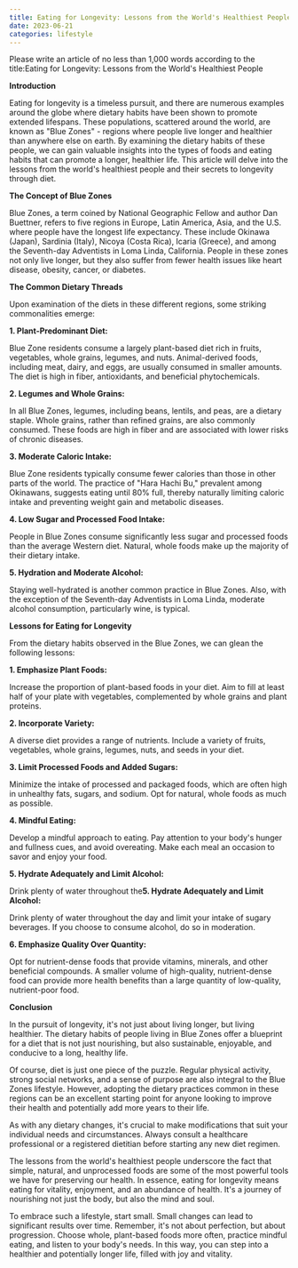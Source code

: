 ```yaml
---
title: Eating for Longevity: Lessons from the World's Healthiest People
date: 2023-06-21
categories: lifestyle
---
```


Please write an article of no less than 1,000 words according to the title:Eating for Longevity: Lessons from the World's Healthiest People

**Introduction**

Eating for longevity is a timeless pursuit, and there are numerous examples around the globe where dietary habits have been shown to promote extended lifespans. These populations, scattered around the world, are known as "Blue Zones" - regions where people live longer and healthier than anywhere else on earth. By examining the dietary habits of these people, we can gain valuable insights into the types of foods and eating habits that can promote a longer, healthier life. This article will delve into the lessons from the world's healthiest people and their secrets to longevity through diet.

**The Concept of Blue Zones**

Blue Zones, a term coined by National Geographic Fellow and author Dan Buettner, refers to five regions in Europe, Latin America, Asia, and the U.S. where people have the longest life expectancy. These include Okinawa (Japan), Sardinia (Italy), Nicoya (Costa Rica), Icaria (Greece), and among the Seventh-day Adventists in Loma Linda, California. People in these zones not only live longer, but they also suffer from fewer health issues like heart disease, obesity, cancer, or diabetes.

**The Common Dietary Threads**

Upon examination of the diets in these different regions, some striking commonalities emerge:

**1. Plant-Predominant Diet:**

Blue Zone residents consume a largely plant-based diet rich in fruits, vegetables, whole grains, legumes, and nuts. Animal-derived foods, including meat, dairy, and eggs, are usually consumed in smaller amounts. The diet is high in fiber, antioxidants, and beneficial phytochemicals.

**2. Legumes and Whole Grains:**

In all Blue Zones, legumes, including beans, lentils, and peas, are a dietary staple. Whole grains, rather than refined grains, are also commonly consumed. These foods are high in fiber and are associated with lower risks of chronic diseases.

**3. Moderate Caloric Intake:**

Blue Zone residents typically consume fewer calories than those in other parts of the world. The practice of "Hara Hachi Bu," prevalent among Okinawans, suggests eating until 80% full, thereby naturally limiting caloric intake and preventing weight gain and metabolic diseases.

**4. Low Sugar and Processed Food Intake:**

People in Blue Zones consume significantly less sugar and processed foods than the average Western diet. Natural, whole foods make up the majority of their dietary intake.

**5. Hydration and Moderate Alcohol:**

Staying well-hydrated is another common practice in Blue Zones. Also, with the exception of the Seventh-day Adventists in Loma Linda, moderate alcohol consumption, particularly wine, is typical.

**Lessons for Eating for Longevity**

From the dietary habits observed in the Blue Zones, we can glean the following lessons:

**1. Emphasize Plant Foods:**

Increase the proportion of plant-based foods in your diet. Aim to fill at least half of your plate with vegetables, complemented by whole grains and plant proteins.

**2. Incorporate Variety:**

A diverse diet provides a range of nutrients. Include a variety of fruits, vegetables, whole grains, legumes, nuts, and seeds in your diet.

**3. Limit Processed Foods and Added Sugars:**

Minimize the intake of processed and packaged foods, which are often high in unhealthy fats, sugars, and sodium. Opt for natural, whole foods as much as possible.

**4. Mindful Eating:**

Develop a mindful approach to eating. Pay attention to your body's hunger and fullness cues, and avoid overeating. Make each meal an occasion to savor and enjoy your food.

**5. Hydrate Adequately and Limit Alcohol:**

Drink plenty of water throughout the**5. Hydrate Adequately and Limit Alcohol:**

Drink plenty of water throughout the day and limit your intake of sugary beverages. If you choose to consume alcohol, do so in moderation.

**6. Emphasize Quality Over Quantity:**

Opt for nutrient-dense foods that provide vitamins, minerals, and other beneficial compounds. A smaller volume of high-quality, nutrient-dense food can provide more health benefits than a large quantity of low-quality, nutrient-poor food.

**Conclusion**

In the pursuit of longevity, it's not just about living longer, but living healthier. The dietary habits of people living in Blue Zones offer a blueprint for a diet that is not just nourishing, but also sustainable, enjoyable, and conducive to a long, healthy life.

Of course, diet is just one piece of the puzzle. Regular physical activity, strong social networks, and a sense of purpose are also integral to the Blue Zones lifestyle. However, adopting the dietary practices common in these regions can be an excellent starting point for anyone looking to improve their health and potentially add more years to their life.

As with any dietary changes, it's crucial to make modifications that suit your individual needs and circumstances. Always consult a healthcare professional or a registered dietitian before starting any new diet regimen.

The lessons from the world's healthiest people underscore the fact that simple, natural, and unprocessed foods are some of the most powerful tools we have for preserving our health. In essence, eating for longevity means eating for vitality, enjoyment, and an abundance of health. It's a journey of nourishing not just the body, but also the mind and soul.

To embrace such a lifestyle, start small. Small changes can lead to significant results over time. Remember, it's not about perfection, but about progression. Choose whole, plant-based foods more often, practice mindful eating, and listen to your body's needs. In this way, you can step into a healthier and potentially longer life, filled with joy and vitality.
